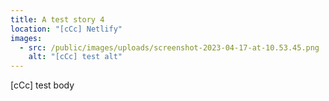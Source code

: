 ```yaml
---
title: A test story 4
location: "[cCc] Netlify"
images:
  - src: /public/images/uploads/screenshot-2023-04-17-at-10.53.45.png
    alt: "[cCc] test alt"
---
```


[cCc] test body
